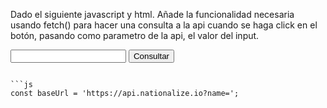 Dado el siguiente javascript y html. Añade la funcionalidad necesaria usando fetch() para hacer una consulta a la api cuando se haga click en el botón, pasando como parametro de la api, el valor del input.

<!DOCTYPE html>
<html lang="en">
  <head>
    <meta charset="UTF-8" />
    <meta name="viewport" content="width=device-width, initial-scale=1.0" />
    <script src="exercise-2-a.js" defer></script>
    <title>Document</title>
  </head>
  <body>
    <input type="text" id="input" />
    <button id="button">Consultar</button>
  </body>
</html>

````

```js
const baseUrl = 'https://api.nationalize.io?name=';
````
